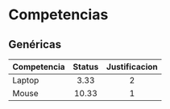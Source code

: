 # Competencias


## Genéricas
<!-- TABLES -->
<!-- TABLES -->
| Competencia       | Status         | Justificacion   |
| ------------- |:-------------:| :--------:|
| Laptop        | 3.33          | 2         |
| Mouse         | 10.33         | 1         |
